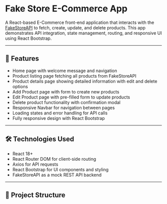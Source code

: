 # Fake Store E-Commerce App

A React-based E-Commerce front-end application that interacts with the [FakeStoreAPI](https://fakestoreapi.com/) to fetch, create, update, and delete products. This app demonstrates API integration, state management, routing, and responsive UI using React Bootstrap.

---

## 🚀 Features

- Home page with welcome message and navigation
- Product listing page fetching all products from FakeStoreAPI
- Product details page showing detailed information with edit and delete options
- Add Product page with form to create new products
- Edit Product page with pre-filled form to update products
- Delete product functionality with confirmation modal
- Responsive Navbar for navigation between pages
- Loading states and error handling for API calls
- Fully responsive design with React Bootstrap

---

## 🛠 Technologies Used

- React 18+
- React Router DOM for client-side routing
- Axios for API requests
- React Bootstrap for UI components and styling
- FakeStoreAPI as a mock REST API backend

---

## 📁 Project Structure

